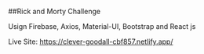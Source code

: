 ##Rick and Morty Challenge 

Usign Firebase, Axios, Material-UI, Bootstrap and React js

Live Site: https://clever-goodall-cbf857.netlify.app/


